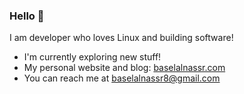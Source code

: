 ### Hello 👋

I am developer who loves Linux and building software!

- I'm currently exploring new stuff!
- My personal website and blog: [baselalnassr.com](https://www.baselalnassr.com/)
- You can reach me at [baselalnassr8@gmail.com](mailto:baselalnassr8@gmail.com)
